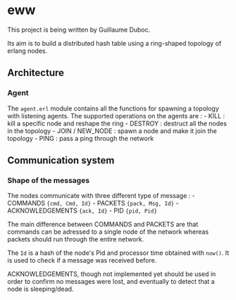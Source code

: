 # eww

This project is being written by Guillaume Duboc.

Its aim is to build a distributed hash table using a ring-shaped topology
of erlang nodes.

## Architecture

### Agent

The `agent.erl` module contains all the functions for spawning a topology with
listening agents. The supported operations on the agents are :
	- KILL : kill a specific node and reshape the ring
	- DESTROY : destruct all the nodes in the topology
	- JOIN / NEW_NODE : spawn a node and make it join the topology
	- PING : pass a ping through the network

## Communication system

### Shape of the messages

The nodes communicate with three different type of message :
	- COMMANDS `{cmd, Cmd, Id}`
	- PACKETS `{pack, Msg, Id}`
	- ACKNOWLEDGEMENTS `{ack, Id}`
	- PID `{pid, Pid}`

The main difference between COMMANDS and PACKETS are that commands can be 
adressed to a single node of the network whereas packets should run through
the entire network.

The `Id` is a hash of the node's Pid and processor time obtained with `now()`.
It is used to check if a message was received before.

ACKNOWLEDGEMENTS, though not implemented yet should be used in order to confirm
no messages were lost, and eventually to detect that a node is sleeping/dead.
